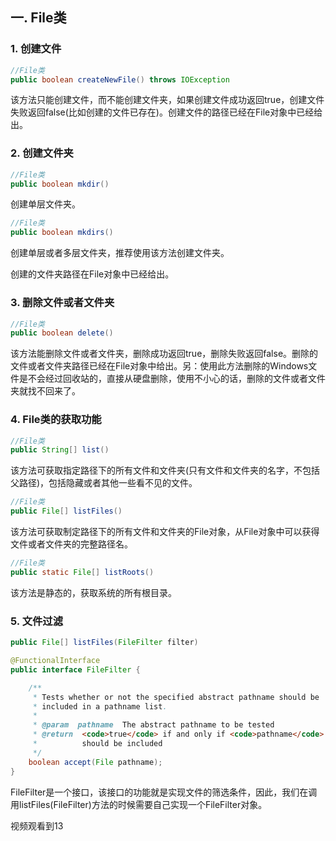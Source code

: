 ## 一. File类

### 1. 创建文件

```java
//File类
public boolean createNewFile() throws IOException
```

该方法只能创建文件，而不能创建文件夹，如果创建文件成功返回true，创建文件失败返回false(比如创建的文件已存在)。创建文件的路径已经在File对象中已经给出。

### 2. 创建文件夹

```java
//File类
public boolean mkdir()
```

创建单层文件夹。

```java
//File类
public boolean mkdirs()
```

创建单层或者多层文件夹，推荐使用该方法创建文件夹。

创建的文件夹路径在File对象中已经给出。

### 3. 删除文件或者文件夹

```java
//File类
public boolean delete()
```

该方法能删除文件或者文件夹，删除成功返回true，删除失败返回false。删除的文件或者文件夹路径已经在File对象中给出。另：使用此方法删除的Windows文件是不会经过回收站的，直接从硬盘删除，使用不小心的话，删除的文件或者文件夹就找不回来了。

### 4. File类的获取功能

```java
//File类
public String[] list()
```

该方法可获取指定路径下的所有文件和文件夹(只有文件和文件夹的名字，不包括父路径)，包括隐藏或者其他一些看不见的文件。

```java
//File类
public File[] listFiles()
```

该方法可获取制定路径下的所有文件和文件夹的File对象，从File对象中可以获得文件或者文件夹的完整路径名。

```java
//File类
public static File[] listRoots()
```

该方法是静态的，获取系统的所有根目录。

### 5. 文件过滤

```java
public File[] listFiles(FileFilter filter)

@FunctionalInterface
public interface FileFilter {

    /**
     * Tests whether or not the specified abstract pathname should be
     * included in a pathname list.
     *
     * @param  pathname  The abstract pathname to be tested
     * @return  <code>true</code> if and only if <code>pathname</code>
     *          should be included
     */
    boolean accept(File pathname);
}
```

FileFilter是一个接口，该接口的功能就是实现文件的筛选条件，因此，我们在调用listFiles(FileFilter)方法的时候需要自己实现一个FileFilter对象。

视频观看到13